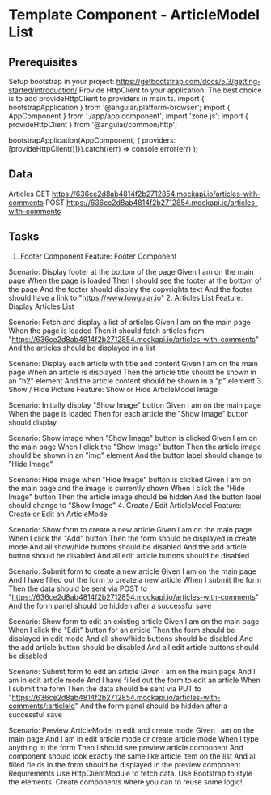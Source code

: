 # Template Component - ArticleModel List
## Prerequisites
Setup bootstrap in your project: https://getbootstrap.com/docs/5.3/getting-started/introduction/
Provide HttpClient to your application. The best choice is to add provideHttpClient to providers in main.ts.
import { bootstrapApplication } from '@angular/platform-browser';
import { AppComponent } from './app/app.component';
import 'zone.js';
import { provideHttpClient } from '@angular/common/http';

bootstrapApplication(AppComponent, { providers: [provideHttpClient()]}).catch((err) =>
console.error(err)
);

## Data
Articles
GET https://636ce2d8ab4814f2b2712854.mockapi.io/articles-with-comments
POST https://636ce2d8ab4814f2b2712854.mockapi.io/articles-with-comments


## Tasks
1. Footer Component
   Feature: Footer Component

Scenario: Display footer at the bottom of the page
Given I am on the main page
When the page is loaded
Then I should see the footer at the bottom of the page
And the footer should display the copyrights text
And the footer should have a link to "https://www.lowgular.io"
2. Articles List
   Feature: Display Articles List

Scenario: Fetch and display a list of articles
Given I am on the main page
When the page is loaded
Then it should fetch articles from "https://636ce2d8ab4814f2b2712854.mockapi.io/articles-with-comments"
And the articles should be displayed in a list

Scenario: Display each article with title and content
Given I am on the main page
When an article is displayed
Then the article title should be shown in an "h2" element
And the article content should be shown in a "p" element
3. Show / Hide Picture
   Feature: Show or Hide ArticleModel Image

Scenario: Initially display "Show Image" button
Given I am on the main page
When the page is loaded
Then for each article the "Show Image" button should display

Scenario: Show image when "Show Image" button is clicked
Given I am on the main page
When I click the "Show Image" button
Then the article image should be shown in an "img" element
And the button label should change to "Hide Image"

Scenario: Hide image when "Hide Image" button is clicked
Given I am on the main page
and the image is currently shown
When I click the "Hide Image" button
Then the article image should be hidden
And the button label should change to "Show Image"
4. Create / Edit ArticleModel
   Feature: Create or Edit an ArticleModel

Scenario: Show form to create a new article
Given I am on the main page
When I click the "Add" button
Then the form should be displayed in create mode
And all show/hide buttons should be disabled
And the add article button should be disabled
And all edit article buttons should be disabled

Scenario: Submit form to create a new article
Given I am on the main page
And I have filled out the form to create a new article
When I submit the form
Then the data should be sent via POST to "https://636ce2d8ab4814f2b2712854.mockapi.io/articles-with-comments"
And the form panel should be hidden after a successful save

Scenario: Show form to edit an existing article
Given I am on the main page
When I click the "Edit" button for an article
Then the form should be displayed in edit mode
And all show/hide buttons should be disabled
And the add article button should be disabled
And all edit article buttons should be disabled

Scenario: Submit form to edit an article
Given I am on the main page
And I am in edit article mode
And I have filled out the form to edit an article
When I submit the form
Then the data should be sent via PUT to "https://636ce2d8ab4814f2b2712854.mockapi.io/articles-with-comments/:articleId"
And the form panel should be hidden after a successful save

Scenario: Preview ArticleModel in edit and create mode
Given I am on the main page
And I am in edit article mode or create article mode
When I type anything in the form
Then I should see preview article component
And component should look exactly the same like article item on the list
And all filled fields in the form should be displayed in the preview component
Requirements
Use HttpClientModule to fetch data.
Use Bootstrap to style the elements.
Create components where you can to reuse some logic!
